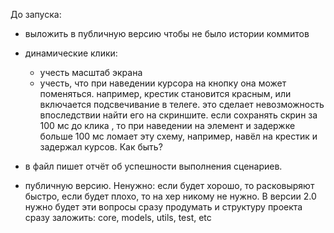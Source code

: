 До запуска:
- выложить в публичную версию чтобы не было истории коммитов


- динамические клики: 
    - учесть масштаб экрана
    - учесть, что при наведении курсора на кнопку она может поменяться. например, крестик становится красным, или включается подсвечивание в телеге.
    это сделает невозможность впоследствии найти его на скриншите. если сохранять скрин за 100 мс до клика , 
    то при наведении на элемент и задержке больше 100 мс ломает эту схему, например, навёл на крестик и задержал курсов. Как быть?
- в файл пишет отчёт об успешности выполнения сценариев.
- публичную версию. Ненужно: если будет хорошо, то расковыряют быстро, если будет плохо, то на хер никому не нужно. В версии 2.0 нужно будет эти вопросы сразу продумать и структуру проекта сразу заложить: core, models, utils, test, etc